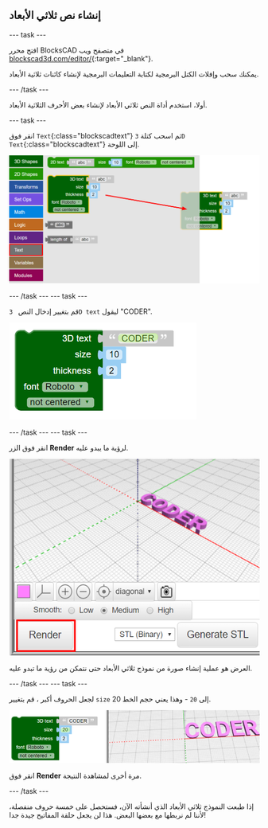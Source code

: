 ## إنشاء نص ثلاثي الأبعاد

--- task ---

افتح محرر BlocksCAD في متصفح ويب [blockscad3d.com/editor/](https://www.blockscad3d.com/editor/){:target="_blank"}.

يمكنك سحب وإفلات الكتل البرمجية لكتابة التعليمات البرمجية لإنشاء كائنات ثلاثية الأبعاد.

--- /task ---

أولا، استخدم أداة النص ثلاثي الأبعاد لإنشاء بعض الأحرف الثلاثية الأبعاد.

--- task ---

انقر فوق `Text`{:class="blockscadtext"} ثم اسحب كتلة `3D Text`{:class="blockscadtext"} إلى اللوحة.

![لقطة الشاشة](images/coder-canvas.png)

--- /task --- --- task ---

قم بتغيير إدخال النص ` 3D text` ليقول "CODER".

![لقطة الشاشة](images/coder-coder.png)

--- /task --- --- task ---

انقر فوق الزر **Render** لرؤية ما يبدو عليه.

![لقطة الشاشة](images/coder-render.png)

العرض هو عملية إنشاء صورة من نموذج ثلاثي الأبعاد حتى نتمكن من رؤية ما تبدو عليه.

--- /task --- --- task ---

لجعل الحروف أكبر ، قم بتغيير `size` إلى `20` - وهذا يعني حجم الخط 20.

![لقطة الشاشة](images/coder-bigger.png)

انقر فوق **Render** مرة أخرى لمشاهدة النتيجة.

--- /task ---

إذا طبعت النموذج ثلاثي الأبعاد الذي أنشأته الآن، فستحصل على خمسة حروف منفصلة، لأننا لم نربطها مع بعضها البعض. هذا لن يجعل حلقة المفاتيح جيدة جدا!


	

	
	



 
